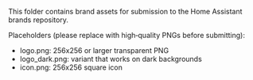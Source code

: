 This folder contains brand assets for submission to the Home Assistant brands repository.

Placeholders (please replace with high‑quality PNGs before submitting):
- logo.png: 256x256 or larger transparent PNG
- logo_dark.png: variant that works on dark backgrounds
- icon.png: 256x256 square icon
